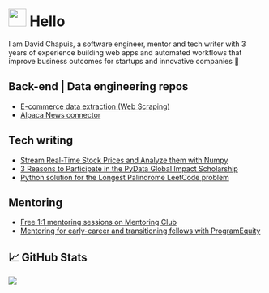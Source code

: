 # <img src="https://raw.githubusercontent.com/MartinHeinz/MartinHeinz/master/wave.gif" width="35px"> Hello

I am David Chapuis, a software engineer, mentor and tech writer with 3 years of experience building web apps and automated workflows that improve business outcomes for startups and innovative companies 🚀

## Back-end | Data engineering repos
* [E-commerce data extraction (Web Scraping)](https://github.com/davidchapuis/web-scraper)
* [Alpaca News connector](https://github.com/davidchapuis/alpaca-news-connector)

## Tech writing
* [Stream Real-Time Stock Prices and Analyze them with Numpy](https://github.com/bytewax/streaming-numpy-finance)
* [3 Reasons to Participate in the PyData Global Impact Scholarship](https://dev.to/davidchapuis/3-top-reasons-to-participate-in-the-pydata-global-impact-scholarship-program-4oe6)
* [Python solution for the Longest Palindrome LeetCode problem](https://dev.to/davidchapuis/code-interview-prep-longest-palindrome-python-435b)

## Mentoring
* [Free 1:1 mentoring sessions on Mentoring Club](https://www.mentoring-club.com/the-mentors/david-chapuis-813)
* [Mentoring for early-career and transitioning fellows with ProgramEquity](https://github.com/OpenSourceFellows/amplify)



## &#x1f4c8; GitHub Stats

<a href="https://github.com/MartinHeinz/MartinHeinz">
  <img align="center" src="https://github-readme-stats.vercel.app/api/top-langs/?username=davidchapuis&hide=java,html,tex&title_color=ffffff&text_color=c9cacc&icon_color=2bbc8a&bg_color=1d1f21&langs_count=3" />
</a>
